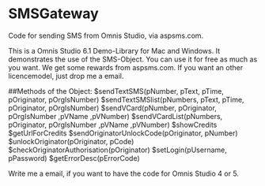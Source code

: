 # SMSGateway
Code for sending SMS from Omnis Studio, via aspsms.com.

This is a Omnis Studio 6.1 Demo-Library for Mac and Windows. It demonstrates the use of the SMS-Object. You can use it for free as much as you want. We get some rewards from aspsms.com. If you want an other licencemodel, just drop me a email.

##Methods of the Object:
$sendTextSMS(pNumber, pText, pTime, pOriginator, pOrgIsNumber)
$sendTextSMSlist(pNumbers, pText, pTime, pOriginator, pOrgIsNumber)
$sendVCard(pNumber, pOriginator, pOrgIsNumber ,pVName ,pVNumber)
$sendVCardList(pNumbers, pOriginator, pOrgIsNumber ,pVName ,pVNumber)
$showCredits
$getUrlForCredits
$sendOriginatorUnlockCode(pOriginator, pNumber)
$unlockOriginator(pOriginator, pCode)
$checkOriginatorAuthorisation(pOriginator)
$setLogin(pUsername, pPassword)
$getErrorDesc(pErrorCode)

Write me a email, if you want to have the code for Omnis Studio 4 or 5.

